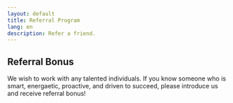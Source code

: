 ```yaml
---
layout: default
title: Referral Program
lang: en
description: Refer a friend.
---
```


## Referral Bonus

We wish to work with any talented individuals. If you know someone who is smart, energaetic, proactive, and driven to succeed, please introduce us and receive referral bonus!